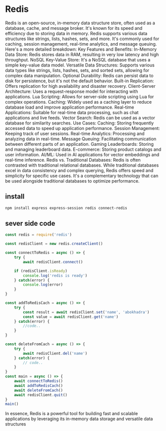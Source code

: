 # Redis

Redis is an open-source, in-memory data structure store, often used as a database, cache, and message broker. It's known for its speed and efficiency due to storing data in memory. Redis supports various data structures like strings, lists, hashes, sets, and more. It's commonly used for caching, session management, real-time analytics, and message queuing. 
Here's a more detailed breakdown:
Key Features and Benefits:
In-Memory Data Store: Redis stores data in RAM, resulting in very low latency and high throughput. 
NoSQL Key-Value Store: It's a NoSQL database that uses a simple key-value data model. 
Versatile Data Structures: Supports various data types like strings, lists, hashes, sets, and sorted sets, allowing for complex data manipulation. 
Optional Durability: Redis can persist data to disk for persistence, but it's not the default behavior. 
Built-in Replication: Offers replication for high availability and disaster recovery. 
Client-Server Architecture: Uses a request-response model for interacting with applications. 
Lua Scripting: Allows for server-side scripting using Lua for complex operations. 
Caching: Widely used as a caching layer to reduce database load and improve application performance. 
Real-time Applications: Suitable for real-time data processing, such as chat applications and live feeds. 
Vector Search: Redis can be used as a vector database for similarity searches. 
Use Cases:
Caching: Storing frequently accessed data to speed up application performance.
Session Management: Keeping track of user sessions.
Real-time Analytics: Processing and analyzing data in real-time.
Message Queuing: Facilitating communication between different parts of an application.
Gaming Leaderboards: Storing and managing leaderboard data.
E-commerce: Storing product catalogs and user information.
AI/ML: Used in AI applications for vector embeddings and real-time inference. 
Redis vs. Traditional Databases:
Redis is often contrasted with traditional relational databases. While traditional databases excel in data consistency and complex querying, Redis offers speed and simplicity for specific use cases. It's a complementary technology that can be used alongside traditional databases to optimize performance. 

## install 
```bash
npm install express express-session redis connect-redis
```

## sever side code
```js
const redis = require('redis')

const redisClient = new redis.createClient()

const connectToRedis = async () => {
    try {
        await redisClient.connect()

    if (redisClient.isReady)
        console.log('redis is ready')
    } catch(error) {
        console.log(error)
    } 
}

const addToRedisCach = async () => {
    try {
        const result = await redisClient.set('name', 'abokhadra')
        const value = await redisClient.get('name')
    } catch(error) {
        //code..
    }
}

const deleteFromCach = async () => {
    try {
        await redisClient.del('name')
    } catch(error) {
        // code..
    }
}
const main = async () => {
    await connectToRedis()
    await addToRedisCach()
    await deleteFromCach()
    await redisClient.quit()
}
main()
```
In essence, Redis is a powerful tool for building fast and scalable applications by leveraging its in-memory data storage and versatile data structures
